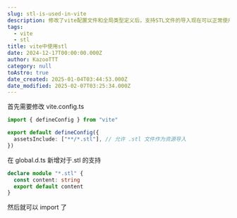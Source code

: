 ```yaml
---
slug: stl-is-used-in-vite
description: 修改了vite配置文件和全局类型定义后，支持STL文件的导入现在可以正常使用。
tags:
  - vite
  - stl
title: vite中使用stl
date: 2024-12-17T00:00:00.000Z
author: KazooTTT
category: null
toAstro: true
date_created: 2025-01-04T03:44:53.000Z
date_modified: 2025-02-07T03:25:34.000Z
---
```


首先需要修改 vite.config.ts

```ts
import { defineConfig } from "vite"

export default defineConfig({
  assetsInclude: ["**/*.stl"], // 允许 .stl 文件作为资源导入
})
```

在 global.d.ts 新增对于.stl 的支持

```ts
declare module "*.stl" {
  const content: string
  export default content
}
```

然后就可以 import 了
